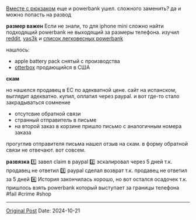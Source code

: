 [Вместе с рюкзаком](2611.md) еще и powerbank ушел. сложного заменить? да и можно попасть на развод

**размер важен**
Если не знали, то для iphone mini сложно найти подходящий powerbank не выходящий за размеры телефона. изучил  [reddit](https://www.reddit.com/r/iPhone13Mini/s/gtYtrD6EQj), [vas3k](https://vas3k.club/question/14263/) и [список легковесных powerbank](https://docs.google.com/spreadsheets/d/1-AL_bU5yGwcGXiqpIQ8qeoi4_XGkkug8HGxDbnnkkQc)

нашлось:
- apple battery pack снятый с производства
- [otterbox](https://www.otterbox.com/en-us/wireless-power-bank-for-magsafe-and-3k-mah-black/78-81174.html) продающийся в США


**скам**

но нашелся продавец в ЕС по адекватной цене. сайт на испанском, выглядит адекватно. купил, оплатил через paypal. и вот где-то стало закрадываться сомнение
- отсутсвие обратной связи
- странный отправитель в письме
- на второй заказ в корзине пришло письмо с аналогичным номера заказа

прогуглив отправителя письма нашел отзыв на скам. в форму обратной связи не отвечают. вот совсем. 

**развязка**
1️⃣ завел claim в paypal
2️⃣ эскалировал через 5 дней т.к. продавец не ответил
3️⃣ paypal сделал возврат т.к. продавец не ответил за 5 дней
4️⃣ История закончилась хорошо, но вот остался осадочек т.к. пришлось взять powerbank который выступает за границы телефона
#fail #crime #shop

---
[Original Post](https://t.me/lev2tarragona/2737)
Date: 2024-10-21
